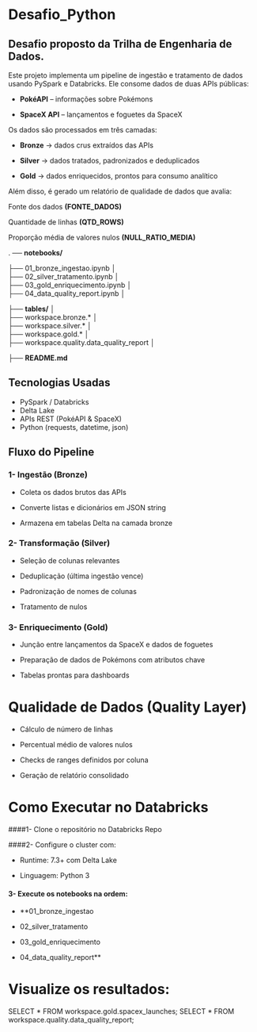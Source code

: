 # Desafio_Python
## Desafio proposto da Trilha de Engenharia de Dados.

Este projeto implementa um pipeline de ingestão e tratamento de dados usando PySpark e Databricks.
Ele consome dados de duas APIs públicas:

- **PokéAPI**
 – informações sobre Pokémons

- **SpaceX API**
 – lançamentos e foguetes da SpaceX

Os dados são processados em três camadas:

- **Bronze** → dados crus extraídos das APIs

- **Silver** → dados tratados, padronizados e deduplicados

- **Gold** → dados enriquecidos, prontos para consumo analítico

Além disso, é gerado um relatório de qualidade de dados que avalia:

Fonte dos dados **(FONTE_DADOS)**

Quantidade de linhas **(QTD_ROWS)**

Proporção média de valores nulos **(NULL_RATIO_MEDIA)**

.
── **notebooks/**

├── 01_bronze_ingestao.ipynb
│   
├── 02_silver_tratamento.ipynb
│   
├── 03_gold_enriquecimento.ipynb
│   
├── 04_data_quality_report.ipynb
│

├── **tables/**
│   
├── workspace.bronze.*
│   
├── workspace.silver.*
│   
├── workspace.gold.*
│   
├── workspace.quality.data_quality_report
│

├── **README.md**

## Tecnologias Usadas

- PySpark / Databricks
- Delta Lake
- APIs REST (PokéAPI & SpaceX)
- Python (requests, datetime, json)

## Fluxo do Pipeline

###  1- Ingestão (Bronze)

- Coleta os dados brutos das APIs

- Converte listas e dicionários em JSON string

- Armazena em tabelas Delta na camada bronze

### 2- Transformação (Silver)

- Seleção de colunas relevantes

- Deduplicação (última ingestão vence)

- Padronização de nomes de colunas

- Tratamento de nulos

### 3- Enriquecimento (Gold)

- Junção entre lançamentos da SpaceX e dados de foguetes

- Preparação de dados de Pokémons com atributos chave

- Tabelas prontas para dashboards

# Qualidade de Dados (Quality Layer)

- Cálculo de número de linhas

- Percentual médio de valores nulos
 
- Checks de ranges definidos por coluna
 
- Geração de relatório consolidado

# Como Executar no Databricks

####1- Clone o repositório no Databricks Repo

####2- Configure o cluster com:

- Runtime: 7.3+ com Delta Lake

- Linguagem: Python 3

#### 3- Execute os notebooks na ordem:

- **01_bronze_ingestao

- 02_silver_tratamento

- 03_gold_enriquecimento

- 04_data_quality_report**

# Visualize os resultados:
SELECT * FROM workspace.gold.spacex_launches;
SELECT * FROM workspace.quality.data_quality_report;
